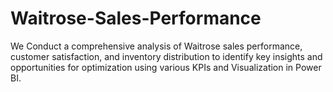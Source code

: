 # Waitrose-Sales-Performance
We Conduct a comprehensive analysis of Waitrose sales performance, customer satisfaction, and inventory distribution to identify key insights and opportunities for optimization using various KPIs and Visualization in Power BI.

